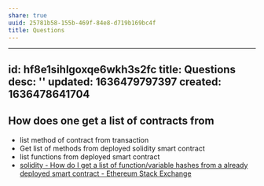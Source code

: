 ```yaml
---
share: true
uuid: 25781b58-155b-469f-84e8-d719b169bc4f
title: Questions
---
```

---
id: hf8e1sihlgoxqe6wkh3s2fc
title: Questions
desc: ''
updated: 1636479797397
created: 1636478641704
---

## How does one get a list of contracts from  

* list method of contract from transaction
* Get list of methods from deployed solidity smart contract
* list functions from deployed smart contract
* [solidity - How do I get a list of function/variable hashes from a already deployed smart contract - Ethereum Stack Exchange](https://ethereum.stackexchange.com/questions/113205/how-do-i-get-a-list-of-function-variable-hashes-from-a-already-deployed-smart-co)